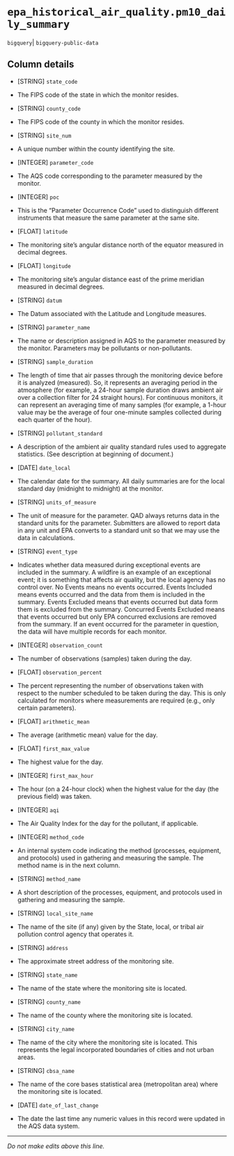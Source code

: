 # `epa_historical_air_quality.pm10_daily_summary`
`bigquery`| `bigquery-public-data`

## Column details
* [STRING]    `state_code`
 - The FIPS code of the state in which the monitor resides.
* [STRING]    `county_code`
 - The FIPS code of the county in which the monitor resides.
* [STRING]    `site_num`
 - A unique number within the county identifying the site.
* [INTEGER]   `parameter_code`
 - The AQS code corresponding to the parameter measured by the monitor.
* [INTEGER]   `poc`
 - This is the “Parameter Occurrence Code” used to distinguish different instruments that measure the same parameter at the same site.
* [FLOAT]     `latitude`
 - The monitoring site’s angular distance north of the equator measured in decimal degrees.
* [FLOAT]     `longitude`
 - The monitoring site’s angular distance east of the prime meridian measured in decimal degrees.
* [STRING]    `datum`
 - The Datum associated with the Latitude and Longitude measures.
* [STRING]    `parameter_name`
 - The name or description assigned in AQS to the parameter measured by the monitor. Parameters may be pollutants or non-pollutants.
* [STRING]    `sample_duration`
 - The length of time that air passes through the monitoring device before it is analyzed (measured). So, it represents an averaging period in the atmosphere (for example, a 24-hour sample duration draws ambient air over a collection filter for 24 straight hours). For continuous monitors, it can represent an averaging time of many samples (for example, a 1-hour value may be the average of four one-minute samples collected during each quarter of the hour).
* [STRING]    `pollutant_standard`
 - A description of the ambient air quality standard rules used to aggregate statistics. (See description at beginning of document.)
* [DATE]      `date_local`
 - The calendar date for the summary. All daily summaries are for the local standard day (midnight to midnight) at the monitor.
* [STRING]    `units_of_measure`
 - The unit of measure for the parameter. QAD always returns data in the standard units for the parameter. Submitters are allowed to report data in any unit and EPA converts to a standard unit so that we may use the data in calculations.
* [STRING]    `event_type`
 - Indicates whether data measured during exceptional events are included in the summary. A wildfire is an example of an exceptional event; it is something that affects air quality, but the local agency has no control over. No Events means no events occurred. Events Included means events occurred and the data from them is included in the summary. Events Excluded means that events occurred but data form them is excluded from the summary. Concurred Events Excluded means that events occurred but only EPA concurred exclusions are removed from the summary. If an event occurred for the parameter in question, the data will have multiple records for each monitor.
* [INTEGER]   `observation_count`
 - The number of observations (samples) taken during the day.
* [FLOAT]     `observation_percent`
 - The percent representing the number of observations taken with respect to the number scheduled to be taken during the day. This is only calculated for monitors where measurements are required (e.g., only certain parameters).
* [FLOAT]     `arithmetic_mean`
 - The average (arithmetic mean) value for the day.
* [FLOAT]     `first_max_value`
 - The highest value for the day.
* [INTEGER]   `first_max_hour`
 - The hour (on a 24-hour clock) when the highest value for the day (the previous field) was taken.
* [INTEGER]   `aqi`
 - The Air Quality Index for the day for the pollutant, if applicable.
* [INTEGER]   `method_code`
 - An internal system code indicating the method (processes, equipment, and protocols) used in gathering and measuring the sample. The method name is in the next column.
* [STRING]    `method_name`
 - A short description of the processes, equipment, and protocols used in gathering and measuring the sample.
* [STRING]    `local_site_name`
 - The name of the site (if any) given by the State, local, or tribal air pollution control agency that operates it.
* [STRING]    `address`
 - The approximate street address of the monitoring site.
* [STRING]    `state_name`
 - The name of the state where the monitoring site is located.
* [STRING]    `county_name`
 - The name of the county where the monitoring site is located.
* [STRING]    `city_name`
 - The name of the city where the monitoring site is located. This represents the legal incorporated boundaries of cities and not urban areas.
* [STRING]    `cbsa_name`
 - The name of the core bases statistical area (metropolitan area) where the monitoring site is located.
* [DATE]      `date_of_last_change`
 - The date the last time any numeric values in this record were updated in the AQS data system.

-------------------------------------------------------------------------------
*Do not make edits above this line.*
